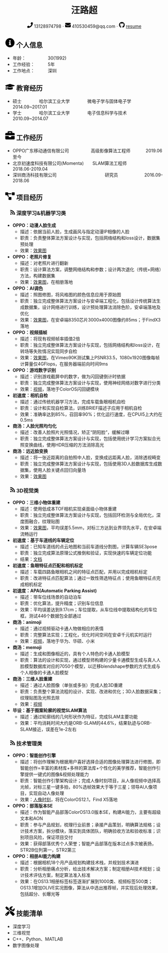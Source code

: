  <center>
     <h1>汪路超</h1>
     <div>
         <span>
             <img src="assets/phone-solid.svg" width="18px">
             13128974798
         </span>
         ·
         <span>
             <img src="assets/envelope-solid.svg" width="18px">
             410530459@qq.com
         </span>
         ·
         <span>
             <img src="assets/github-brands.svg" width="18px">
             <a href="https://github.com/wlc123/cv">resume</a>
         </span>
     </div>
 </center>

 ## <img src="assets/info-circle-solid.svg" width="30px"> 个人信息 

 - 年龄：&ensp;&ensp;&ensp;&ensp;&ensp;&ensp;&ensp;&ensp;&ensp;&ensp;30(1992)
 - 工作经验：&ensp;&ensp;&ensp;&ensp;&ensp;&ensp;5年
 - 工作地点：&ensp;&ensp;&ensp;&ensp;&ensp;&ensp;深圳

## <img src="assets/graduation-cap-solid.svg" width="30px"> 教育经历

- 硕士&ensp;&ensp;&ensp;&ensp;&ensp;&ensp;&ensp;&ensp;哈尔滨工业大学&ensp;&ensp;&ensp;&ensp;&ensp;&ensp;&ensp;&ensp;微电子学与固体电子学&ensp;&ensp;&ensp;&ensp;&ensp;&ensp;2014.09~2017.01
- 学士&ensp;&ensp;&ensp;&ensp;&ensp;&ensp;&ensp;&ensp;哈尔滨工业大学&ensp;&ensp;&ensp;&ensp;&ensp;&ensp;&ensp;&ensp;电子信息科学与技术&ensp;&ensp;&ensp;&ensp;&ensp;&ensp;&ensp;&ensp;2010.09~2014.07

## <img src="assets/briefcase-solid.svg" width="30px"> 工作经历

-  OPPO广东移动通信有限公司&ensp;&ensp;&ensp;&ensp;&ensp;&ensp;&ensp;&ensp;&ensp;&ensp;高级影像算法工程师&ensp;&ensp;&ensp;&ensp;&ensp;&ensp;&ensp;2019.06至今
-  北京初速度科技有限公司(Momenta)&ensp;&ensp;&ensp;&ensp;SLAM算法工程师&ensp;&ensp;&ensp;&ensp;&ensp;&ensp;&ensp;&ensp;&ensp;2018.06-2019.04
-  深圳商汤科技有限公司&ensp;&ensp;&ensp;&ensp;&ensp;&ensp;&ensp;&ensp;&ensp;&ensp;&ensp;&ensp;&ensp;&ensp;&ensp;&ensp;&ensp;&ensp;&ensp;&ensp;&ensp;&ensp;研究员&ensp;&ensp;&ensp;&ensp;&ensp;&ensp;&ensp;&ensp;&ensp;&ensp;&ensp;&ensp;2016.09-2018.06

## <img src="assets/project-diagram-solid.svg" width="30px"> 项目经历

### &ensp;&ensp;<img src="assets/rss-solid.svg" width="15px">  深度学习&机器学习类
- **OPPO：动漫人脸生成**
	- 描述：依据当前人脸，生成画风与指定动漫IP相像的人脸
	- 职责：负责整体算法方案设计与实现，包括网络结构和loss设计，数据集预处理
	- 效果：[效果图](https://github.com/wlc123/cv/blob/main/anime_face/README.md)
- **OPPO：老照片修复**
  - 描述：对老照片进行翻新
  - 职责：设计算法方案，调整网络结构和参数；设计两次退化（传统+网络）方法，构建数据集
  - 效果：[效果图](https://github.com/wlc123/cv/blob/main/face_restore/README.md)，在相册落地
- **OPPO：AI调色**
	- 描述：照图修图，将风格图的颜色信息应用于原始图
	- 职责：独立完成整体算法方案设计与安卓端工程化，包括设计传统算法生成数据集，设计网络进行训练，设计预处理算法消除色阶，安卓端落地及优化
	- 效果：[效果图](https://github.com/wlc123/cv/blob/main/AI_toning/README.md)，在安卓端8350芯片3000x4000图像约85ms；于FindX3落地
- **OPPO：视频插帧**
	- 描述：将现有视频帧率插值2倍
	- 职责：独立完成整体算法方案设计与实现，包括网络结构和loss设计，在转场等失败情况实现同步自检
	- 效果：[效果图](https://github.com/wlc123/cv/blob/main/video_frame_interpolate/README.md)，在Vimeo90K测试集上PSNR33.5，1080x1920图像每帧计算量仅4GFlops，在服务器端前向时间9ms
- **OPPO：游戏数字识别**
	- 描述：识别游戏截屏中的数字，做为闪回键倒计时依据
	- 职责：独立完成整体算法方案设计与实现，使用神经网络对数字进行分类
	- 效果：[视频](https://github.com/wlc123/cv/blob/main/game_ocr/README.md)，落地于ColorOS闪回键模块
- **初速度：相机自检**
	- 描述：通过传统机器学习方法，完成车载鱼眼相机自检
	- 职责：设计和实现自检算法，训练BRIEF描述子应用于相机自检
	- 效果：准确率达到85%，召回率90%；优化运行速度，在CPUI5上大约在0.5ms
- **商汤：人脸光照均匀化**
	- 描述：改善人脸照片光照情况，矫正“阴阳脸”，缓解过曝
	- 职责：独立完成整体算法方案设计与实现，包括使用统计学习方案拟合光照变换曲线，使用HDR压缩的方法消除高光
- **商汤：远近脸变换**
	- 描述：将一张近距离的自拍照中人脸，变换成远距离人脸，消除透视畸变
	- 职责：独立完成整体算法方案设计与实现，包括使用3D人脸数据库生成数据集，使用人脸关键点回归向量场
	- 效果：[效果图](https://github.com/wlc123/cv/blob/main/face_distortion_elimination/README.md)

### &ensp;&ensp;<img src="assets/rss-solid.svg" width="15px">  3D视觉类
- **OPPO：三维小物体重建**
	- 描述：使用低成本TOF相机实现桌面级小物体重建
	- 职责：独立完成整体算法方案设计与实现，包括回环检测与全局优化，深度图融合，纹理贴图
	- 效果：[效果图](https://github.com/wlc123/cv/blob/main/object_recon/README.md)，平均误差5.5mm，对标三方达到业界领先水平，在安卓端流畅运行
- **初速度：基于车道线的车辆定位**
	- 描述：已知车道线的点云地图和当前车道线分割图，计算车辆SE3pose
	- 职责：独立完成算法原理公式推倒和验证，实现快速的车辆定位功能
	- 结果：[文档](https://github.com/wlc123/cv/blob/main/se3track/README.pdf)
- **初速度：鱼眼特征点匹配和相机标定**
	- 描述：车载四路鱼眼相机之间的特征点匹配，并用以完成相机标定
	- 职责：改进特征点匹配算法；通过一致性筛选特征点；使用鱼眼特征点完成相机标定
- **初速度：APA(Automatic Parking Assist)**
	- 描述：带车位线场景的自动泊车
	- 职责：优化算法，提升精度；识别车位信息
	- 效果：平均误差达到9.17cm；车位提取，从车位线中提取结构化的车位框，测试446个数据包全部通过
- **商汤：animoji**
	- 描述：通过视频驱动卡通人物做相应的表情
	- 职责：完整算法实现；工程化，优化时间空间在安卓千元机实时运行
	- 效果：[视频](https://github.com/wlc123/cv/blob/main/face_recon/README.md)，落地于华为、华硕、小米
- **商汤：memoji**
	- 描述：生成和图像相近的，具有个人特色的卡通人脸模型
	- 职责：算法的设计和实现，通过模型师构建的少量卡通模型生成与真人人脸模型数据库对应的7050个模型，以迁移blendshape参数的方式生成与个人相像的卡通人脸模型
- **商汤：三维人脸重建**
	- 描述：通过人脸图像（单张或多张）完成人脸3D重建
	- 职责：负责整个算法流程的设计、实现、改进和优化；3D人脸数据采集；纹理贴图及光照去除
	- 效果：[视频](https://github.com/wlc123/cv/blob/main/face_recon/README.md)
- **毕设：基于图案轮廓的视觉SLAM算法**
	- 描述：通过轮廓线的几何形状作为特征，完成SLAM主要功能
	- 效果：平均消耗时间大约是ORB-SLAM的44.6%，结果轨迹与ORB-SLAM接近，误差在1e-2左右
  
### &ensp;&ensp;<img src="assets/rss-solid.svg" width="15px">  技术管理类
- **OPPO：智能创作引擎**
  - 描述：将创作理解为根据用户喜好选择合适的图像处理算法进行修图，即智能创作=丰富的素材库+多样的算法库+个性化的美学推荐，智能创作引擎提供一键式的图像&视频处理能力
  - 职责：智能创作引擎架构设计；完成人像时刻项目，从人像视频中选择高光帧，对标三星一键多拍，80%选帧效果大于等于三星；领导AI人像项目，实现自动人像处理
  - 效果：[人像时刻](https://github.com/wlc123/cv/blob/main/human_spot/README.md)，将在ColorOS12.1，Find X5落地
- **OPPO：部落版本SE**
  - 描述：作为智能产品部落ColorOS13.0版本SE，构建AI能力，主要有超级文本和AON
  - 职责：参与产品规划，梳理行业前景；承接产品策划，明确算法规格；设计技术方案，拆分模块，落实到具体团队，明确验收方法和验收标准；识别项目风险，保证项目交付
  - 效果：获得部落优秀个人荣誉；智能产品部落在版本过点多次被表扬，STR2B位列第一，STR2第三
- **OPPO：相册AI能力构建**
  - 描述：根据相机18个月产品规划构建技术栈，并规划技术演进
  - 职责：分析相册痛点分析，给出技术解决方案；制定相册AI技术规划；设计技术评估方案，制定算法准入标准
  - 效果：在OS13.1相册标签标签逐渐扩展到1000类、视频标签500类；OS13.1增加OLIVE实况图像，算法从中选出推荐帧，并实现后处理效果，包括超分、长曝光等

## <img src="assets/tools-solid.svg" width="30px"> 技能清单
- 深度学习
- 三维视觉
- C++、Python、MATLAB
- 数字图像处理

